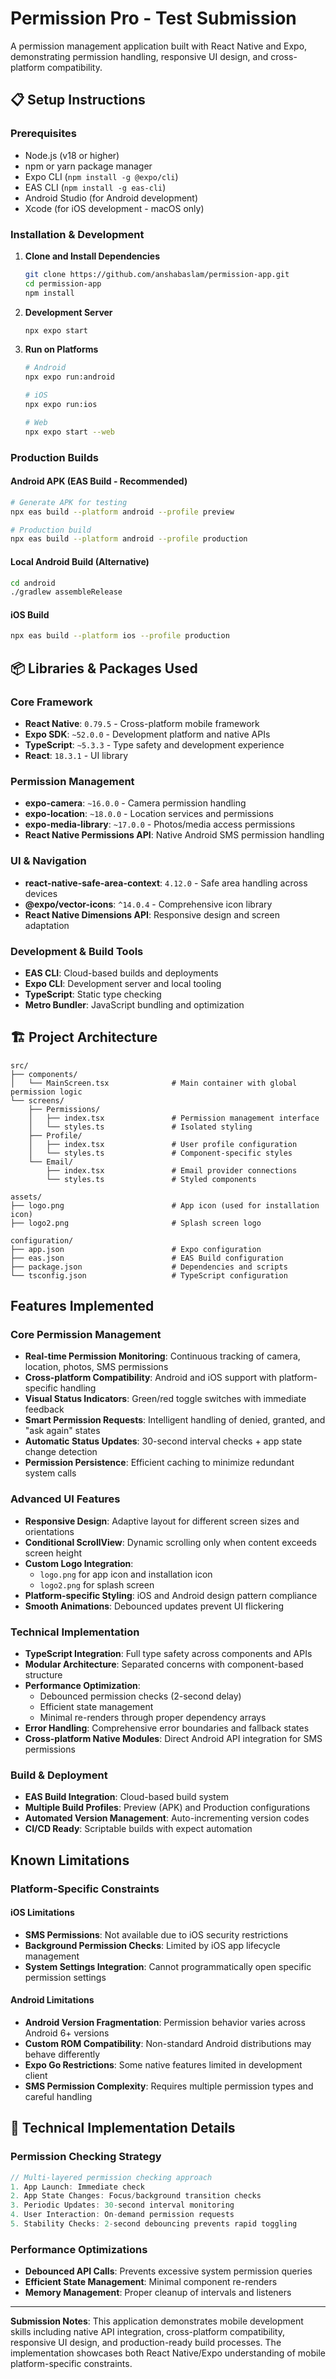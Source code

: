 # Permission Pro - Test Submission

A permission management application built with React Native and Expo, demonstrating permission handling, responsive UI design, and cross-platform compatibility.

## 📋 Setup Instructions

### Prerequisites
- Node.js (v18 or higher)
- npm or yarn package manager
- Expo CLI (`npm install -g @expo/cli`)
- EAS CLI (`npm install -g eas-cli`)
- Android Studio (for Android development)
- Xcode (for iOS development - macOS only)

### Installation & Development

1. **Clone and Install Dependencies**
   ```bash
   git clone https://github.com/anshabaslam/permission-app.git
   cd permission-app
   npm install
   ```

2. **Development Server**
   ```bash
   npx expo start
   ```

3. **Run on Platforms**
   ```bash
   # Android
   npx expo run:android
   
   # iOS
   npx expo run:ios
   
   # Web
   npx expo start --web
   ```

### Production Builds

#### Android APK (EAS Build - Recommended)
```bash
# Generate APK for testing
npx eas build --platform android --profile preview

# Production build
npx eas build --platform android --profile production
```

#### Local Android Build (Alternative)
```bash
cd android
./gradlew assembleRelease
```

#### iOS Build
```bash
npx eas build --platform ios --profile production
```

## 📦 Libraries & Packages Used

### Core Framework
- **React Native**: `0.79.5` - Cross-platform mobile framework
- **Expo SDK**: `~52.0.0` - Development platform and native APIs
- **TypeScript**: `~5.3.3` - Type safety and development experience
- **React**: `18.3.1` - UI library

### Permission Management
- **expo-camera**: `~16.0.0` - Camera permission handling
- **expo-location**: `~18.0.0` - Location services and permissions  
- **expo-media-library**: `~17.0.0` - Photos/media access permissions
- **React Native Permissions API**: Native Android SMS permission handling

### UI & Navigation
- **react-native-safe-area-context**: `4.12.0` - Safe area handling across devices
- **@expo/vector-icons**: `^14.0.4` - Comprehensive icon library
- **React Native Dimensions API**: Responsive design and screen adaptation

### Development & Build Tools
- **EAS CLI**: Cloud-based builds and deployments
- **Expo CLI**: Development server and local tooling
- **TypeScript**: Static type checking
- **Metro Bundler**: JavaScript bundling and optimization

## 🏗️ Project Architecture

```
src/
├── components/
│   └── MainScreen.tsx              # Main container with global permission logic
└── screens/
    ├── Permissions/
    │   ├── index.tsx               # Permission management interface
    │   └── styles.ts               # Isolated styling
    ├── Profile/
    │   ├── index.tsx               # User profile configuration
    │   └── styles.ts               # Component-specific styles
    └── Email/
        ├── index.tsx               # Email provider connections
        └── styles.ts               # Styled components

assets/
├── logo.png                        # App icon (used for installation icon)
├── logo2.png                       # Splash screen logo

configuration/
├── app.json                        # Expo configuration
├── eas.json                        # EAS Build configuration
├── package.json                    # Dependencies and scripts
└── tsconfig.json                   # TypeScript configuration
```

## Features Implemented

### Core Permission Management
- **Real-time Permission Monitoring**: Continuous tracking of camera, location, photos, SMS permissions
- **Cross-platform Compatibility**: Android and iOS support with platform-specific handling
- **Visual Status Indicators**: Green/red toggle switches with immediate feedback
- **Smart Permission Requests**: Intelligent handling of denied, granted, and "ask again" states
- **Automatic Status Updates**: 30-second interval checks + app state change detection
- **Permission Persistence**: Efficient caching to minimize redundant system calls

### Advanced UI Features
- **Responsive Design**: Adaptive layout for different screen sizes and orientations
- **Conditional ScrollView**: Dynamic scrolling only when content exceeds screen height
- **Custom Logo Integration**: 
  - `logo.png` for app icon and installation icon
  - `logo2.png` for splash screen
- **Platform-specific Styling**: iOS and Android design pattern compliance
- **Smooth Animations**: Debounced updates prevent UI flickering

### Technical Implementation
- **TypeScript Integration**: Full type safety across components and APIs
- **Modular Architecture**: Separated concerns with component-based structure
- **Performance Optimization**: 
  - Debounced permission checks (2-second delay)
  - Efficient state management
  - Minimal re-renders through proper dependency arrays
- **Error Handling**: Comprehensive error boundaries and fallback states
- **Cross-platform Native Modules**: Direct Android API integration for SMS permissions

### Build & Deployment
- **EAS Build Integration**: Cloud-based build system
- **Multiple Build Profiles**: Preview (APK) and Production configurations
- **Automated Version Management**: Auto-incrementing version codes
- **CI/CD Ready**: Scriptable builds with expect automation

## Known Limitations

### Platform-Specific Constraints

#### iOS Limitations
- **SMS Permissions**: Not available due to iOS security restrictions
- **Background Permission Checks**: Limited by iOS app lifecycle management
- **System Settings Integration**: Cannot programmatically open specific permission settings

#### Android Limitations
- **Android Version Fragmentation**: Permission behavior varies across Android 6+ versions
- **Custom ROM Compatibility**: Non-standard Android distributions may behave differently  
- **Expo Go Restrictions**: Some native features limited in development client
- **SMS Permission Complexity**: Requires multiple permission types and careful handling


## 🔧 Technical Implementation Details

### Permission Checking Strategy
```typescript
// Multi-layered permission checking approach
1. App Launch: Immediate check
2. App State Changes: Focus/background transition checks  
3. Periodic Updates: 30-second interval monitoring
4. User Interaction: On-demand permission requests
5. Stability Checks: 2-second debouncing prevents rapid toggling
```

### Performance Optimizations
- **Debounced API Calls**: Prevents excessive system permission queries
- **Efficient State Management**: Minimal component re-renders
- **Memory Management**: Proper cleanup of intervals and listeners

---

**Submission Notes**: This application demonstrates mobile development skills including native API integration, cross-platform compatibility, responsive UI design, and production-ready build processes. The implementation showcases both React Native/Expo understanding of mobile platform-specific constraints.